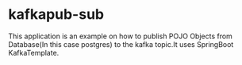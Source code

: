 # kafkapub-sub

This application is an example on how to publish POJO Objects from Database(In this case postgres) to the kafka topic.It uses SpringBoot KafkaTemplate.
